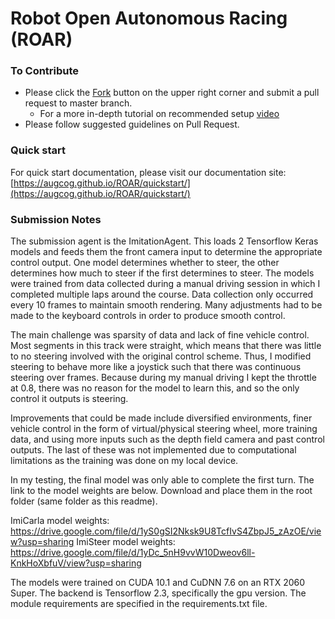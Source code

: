 # Robot Open Autonomous Racing (ROAR)

### To Contribute

- Please click the [Fork](https://docs.github.com/en/free-pro-team@latest/github/getting-started-with-github/fork-a-repo) button on the upper right corner and submit a pull request to master branch.
  - For a more in-depth tutorial on recommended setup [video](https://youtu.be/VA13dAZ9iAw)
- Please follow suggested guidelines on Pull Request.

### Quick start

For quick start documentation, please visit our documentation site: [https://augcog.github.io/ROAR/quickstart/](https://augcog.github.io/ROAR/quickstart/)

### Submission Notes

The submission agent is the ImitationAgent. This loads 2 Tensorflow Keras models and feeds them the front camera input to determine the appropriate control output. One model determines whether to steer, the other determines how much to steer if the first determines to steer. The models were trained from data collected during a manual driving session in which I completed multiple laps around the course. Data collection only occurred every 10 frames to maintain smooth rendering. Many adjustments had to be made to the keyboard controls in order to produce smooth control.

The main challenge was sparsity of data and lack of fine vehicle control. Most segments in this track were straight, which means that there was little to no steering involved with the original control scheme. Thus, I modified steering to behave more like a joystick such that there was continuous steering over frames. Because during my manual driving I kept the throttle at 0.8, there was no reason for the model to learn this, and so the only control it outputs is steering.

Improvements that could be made include diversified environments, finer vehicle control in the form of virtual/physical steering wheel, more training data, and using more inputs such as the depth field camera and past control outputs. The last of these was not implemented due to computational limitations as the training was done on my local device.

In my testing, the final model was only able to complete the first turn. The link to the model weights are below. Download and place them in the root folder (same folder as this readme).

ImiCarla model weights: https://drive.google.com/file/d/1yS0gSI2Nksk9U8TcfIvS4ZbpJ5_zAzOE/view?usp=sharing
ImiSteer model weights: https://drive.google.com/file/d/1yDc_5nH9vvW10Dweov6ll-KnkHoXbfuV/view?usp=sharing

The models were trained on CUDA 10.1 and CuDNN 7.6 on an RTX 2060 Super. The backend is Tensorflow 2.3, specifically the gpu version. The module requirements are specified in the requirements.txt file.
